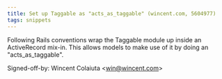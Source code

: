 ```yaml
---
title: Set up Taggable as "acts_as_taggable" (wincent.com, 5604977)
tags: snippets
---
```


Following Rails conventions wrap the Taggable module up inside an ActiveRecord mix-in. This allows models to make use of it by doing an "acts\_as\_taggable".

Signed-off-by: Wincent Colaiuta &lt;win@wincent.com&gt;
